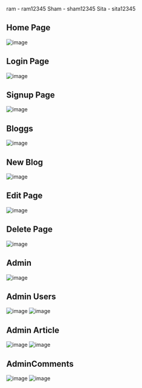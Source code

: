 ram - ram12345
Sham - sham12345
Sita - sita12345

## Home Page
![image](https://user-images.githubusercontent.com/69730480/117533498-d2ef6d00-b00a-11eb-9430-a2a156cfc48e.png)

## Login Page
![image](https://user-images.githubusercontent.com/69730480/117533926-dc79d480-b00c-11eb-96a3-b64b8db2a3a4.png)

## Signup Page
![image](https://user-images.githubusercontent.com/69730480/117533972-1945cb80-b00d-11eb-9e98-f04900c441d4.png)

## Bloggs 
![image](https://user-images.githubusercontent.com/69730480/117534045-6a55bf80-b00d-11eb-8a19-6513efdaac94.png)

## New Blog
![image](https://user-images.githubusercontent.com/69730480/117534079-85283400-b00d-11eb-9f9e-0d6c7b43844a.png)

## Edit Page
![image](https://user-images.githubusercontent.com/69730480/117534130-c6204880-b00d-11eb-802c-80f24f61db9a.png)

## Delete Page
![image](https://user-images.githubusercontent.com/69730480/117534150-e05a2680-b00d-11eb-9d90-2443c8eed2ad.png)

## Admin
![image](https://user-images.githubusercontent.com/69730480/117537821-076e2380-b021-11eb-88b8-0527c9726e55.png)

## Admin Users
![image](https://user-images.githubusercontent.com/69730480/117538074-1a352800-b022-11eb-86b7-fa025a36e331.png)
![image](https://user-images.githubusercontent.com/69730480/117538139-6c764900-b022-11eb-987a-140b87e106f6.png)

## Admin Article
![image](https://user-images.githubusercontent.com/69730480/117538153-7b5cfb80-b022-11eb-8491-cd3f8627c720.png)
![image](https://user-images.githubusercontent.com/69730480/117538183-a0516e80-b022-11eb-9809-3e40270d217a.png)

## AdminComments
![image](https://user-images.githubusercontent.com/69730480/117538198-b8c18900-b022-11eb-8a14-bf5220789901.png)
![image](https://user-images.githubusercontent.com/69730480/117538214-c971ff00-b022-11eb-966c-f9fab3da023e.png)

